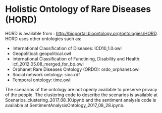 # Holistic Ontology of Rare Diseases (HORD)
HORD is available from : http://bioportal.bioontology.org/ontologies/HORD. HORD uses other ontologies such as:
* International Classification of Diseases: ICD10_1.0.owl
* Geopolitical: geopolitical.owl
* International Classification of Functining, Disability and Health: icf_2012.05.08_merged_for_bp.owl
* Orphanet Rare Diseases Ontology (ORDO): ordo_orphanet.owl
* Social network ontology: sioc.rdf
* Temporal ontology: time.owl

The scenarios of the ontology are not openly available to preserve privacy of the people. The clustering code to describe the scenarios is available at Scenarios_clustering_2017_08_10.ipynb and the sentiment analysis code is available at SentimentAnalysisOntology_2017_08_28.ipynb.
